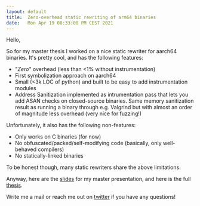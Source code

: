 ```yaml
---
layout: default
title:  Zero-overhead static rewriting of arm64 binaries
date:   Mon Apr 19 08:33:08 PM CEST 2021
---
```


Hello,

So for my master thesis I worked on a nice static rewriter for aarch64 binaries. 
It's pretty cool, and has the following features:

- "_Zero_" overhead  (less than <1% without instrumentation)
- First symbolization approach on aarch64
- Small (<3k LOC of python) and built to be easy to add instrumentation modules
- Address Sanitization implemented as intrumentation pass that lets you add 
  ASAN checks on closed-source binaries. Same memory sanitization result as
  running a binary through e.g. Valgrind but with almost an order of magnitude
  less overhead (very nice for fuzzing!)
  
Unfortunately, it also has the following non-features:

- Only works on C binaries (for now)
- No obfuscated/packed/self-modifying code (basically, only well-behaved compilers)
- No statically-linked binaries 
  
To be honest though, many static rewriters share the above limitations.

Anyway, here are the [slides](/assets/retrowrite_slides.pdf) for my master presentation,
and here is the full [thesis](/assets/retrowrite.pdf). 

Write me a mail or reach me out on [twitter](https://twitter.com/cyan_pencil) if you have any questions!
